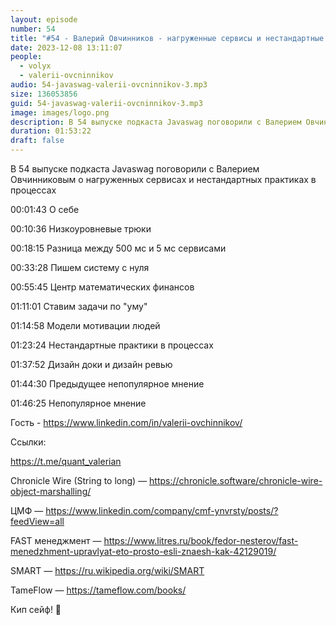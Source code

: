 ```yaml
---
layout: episode
number: 54
title: "#54 - Валерий Овчинников - нагруженные сервисы и нестандартные практики разработки"
date: 2023-12-08 13:11:07
people:
  - volyx
  - valerii-ovcninnikov
audio: 54-javaswag-valerii-ovcninnikov-3.mp3
size: 136053856
guid: 54-javaswag-valerii-ovcninnikov-3.mp3
image: images/logo.png
description: В 54 выпуске подкаста Javaswag поговорили с Валерием Овчинниковым о нагруженных сервисах и нестандартных практиках в процессах
duration: 01:53:22
draft: false
---
```


В 54 выпуске подкаста Javaswag поговорили с Валерием Овчинниковым о нагруженных сервисах и нестандартных практиках в процессах


00:01:43 О себе

00:10:36 Низкоуровневые трюки

00:18:15 Разница между 500 мс и 5 мс сервисами

00:33:28 Пишем систему с нуля

00:55:45 Центр математических финансов

01:11:01 Ставим задачи по "уму"

01:14:58 Модели мотивации людей

01:23:24 Нестандартные практики в процессах

01:37:52 Дизайн доки и дизайн ревью

01:44:30 Предыдущее непопулярное мнение

01:46:25 Непопулярное мнение


Гость - https://www.linkedin.com/in/valerii-ovchinnikov/

Ссылки:

https://t.me/quant_valerian

Chronicle Wire (String to long) — https://chronicle.software/chronicle-wire-object-marshalling/

ЦМФ — https://www.linkedin.com/company/cmf-ynvrsty/posts/?feedView=all

FAST менеджмент — https://www.litres.ru/book/fedor-nesterov/fast-menedzhment-upravlyat-eto-prosto-esli-znaesh-kak-42129019/

SMART — https://ru.wikipedia.org/wiki/SMART

TameFlow — https://tameflow.com/books/

Кип сейф! 🖖

